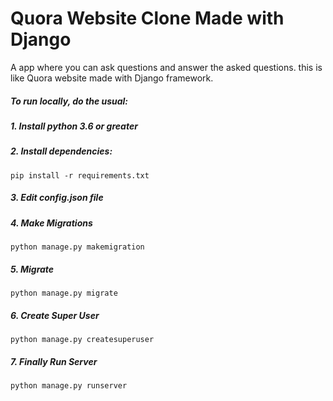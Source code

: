 # Quora Website Clone Made with Django
A app where you can ask questions and answer the asked questions. this is like Quora website made with Django framework.
##### To run locally, do the usual:

##### 1. Install python 3.6 or greater 
                
##### 2. Install dependencies:
```
pip install -r requirements.txt
```
##### 3. Edit config.json file
##### 4. Make Migrations
```
python manage.py makemigration
```
##### 5. Migrate
```
python manage.py migrate
```
##### 6. Create Super User
```
python manage.py createsuperuser
```
##### 7. Finally Run Server
```
python manage.py runserver
```
                
